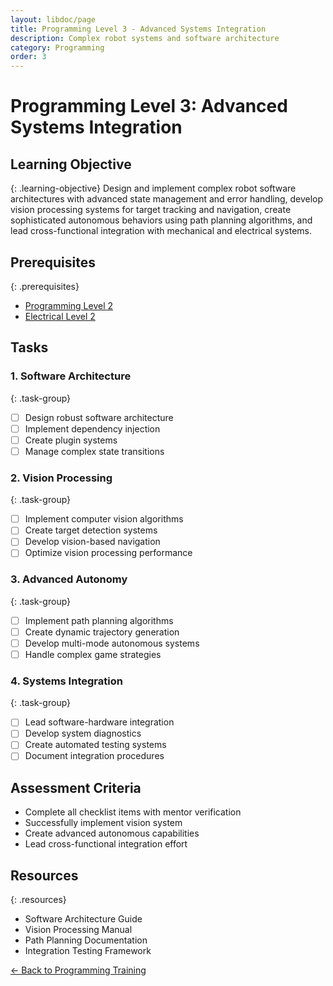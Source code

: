 ```yaml
---
layout: libdoc/page
title: Programming Level 3 - Advanced Systems Integration
description: Complex robot systems and software architecture
category: Programming
order: 3
---
```


# Programming Level 3: Advanced Systems Integration

## Learning Objective
{: .learning-objective}
Design and implement complex robot software architectures with advanced state management and error handling, develop vision processing systems for target tracking and navigation, create sophisticated autonomous behaviors using path planning algorithms, and lead cross-functional integration with mechanical and electrical systems.

## Prerequisites
{: .prerequisites}
- [Programming Level 2](../programming/level-2)
- [Electrical Level 2](../electrical/level-2)

## Tasks

### 1. Software Architecture
{: .task-group}
- [ ] Design robust software architecture
- [ ] Implement dependency injection
- [ ] Create plugin systems
- [ ] Manage complex state transitions

### 2. Vision Processing
{: .task-group}
- [ ] Implement computer vision algorithms
- [ ] Create target detection systems
- [ ] Develop vision-based navigation
- [ ] Optimize vision processing performance

### 3. Advanced Autonomy
{: .task-group}
- [ ] Implement path planning algorithms
- [ ] Create dynamic trajectory generation
- [ ] Develop multi-mode autonomous systems
- [ ] Handle complex game strategies

### 4. Systems Integration
{: .task-group}
- [ ] Lead software-hardware integration
- [ ] Develop system diagnostics
- [ ] Create automated testing systems
- [ ] Document integration procedures

## Assessment Criteria
- Complete all checklist items with mentor verification
- Successfully implement vision system
- Create advanced autonomous capabilities
- Lead cross-functional integration effort

## Resources
{: .resources}
- Software Architecture Guide
- Vision Processing Manual
- Path Planning Documentation
- Integration Testing Framework

[← Back to Programming Training](../)